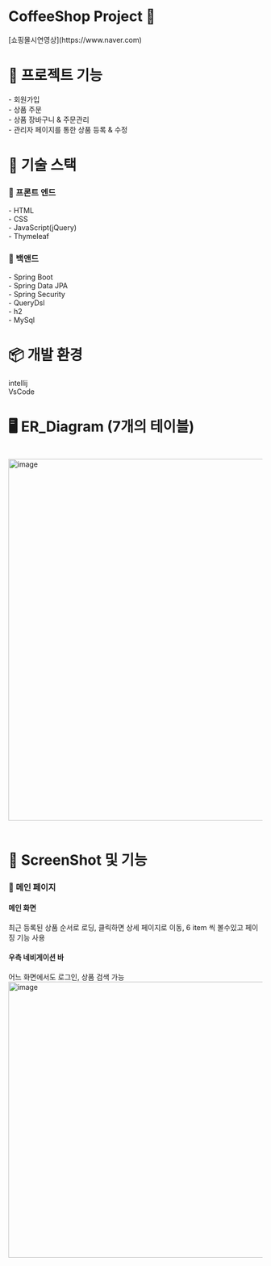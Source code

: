 

<h1> CoffeeShop Project 🚀 </h1>
[쇼핑몰시연영상](https://www.naver.com)
<h1> 📖 프로젝트 기능 </h2>
  - 회원가입<br>
  - 상품 주문<br>   
  - 상품 장바구니 & 주문관리 <br>  
  - 관리자 페이지를 통한 상품 등록 & 수정 
 

  
  <h1> 📕 기술 스택 </h1>
  
  <h3> 📙 프론트 엔드 </h3>
  - HTML<br>
  - CSS<br>
  - JavaScript(jQuery)<br>
  - Thymeleaf
  <h3> 📙 백앤드 </h3>
  - Spring Boot<br>
  - Spring Data JPA<br>
  - Spring Security<br>
  - QueryDsl<br>
  - h2<br>
  - MySql
  
  <h1> 📦 개발 환경 </h1>
  
  intellij<br>
  VsCode

 <h1> 🖥 ER_Diagram (7개의 테이블)</h1>
  <br>
 
 <img width="717" alt="image" src="https://user-images.githubusercontent.com/85103972/136509207-a053163c-f1f9-4ead-9fb1-b526ec5a565a.png">
<br>
 <br>
 
  <h1>📸 ScreenShot 및 기능 </h1>
  <h3> 🔎 메인 페이지   </h3>
  
  <h4>메인 화면</h4>
  최근 등록된 상품 순서로 로딩, 클릭하면 상세 페이지로 이동, 6 item 씩 볼수있고 페이징 기능 사용
  <br>
  <h4>우측 네비게이션 바</h4>
  어느 화면에서도 로그인, 상품 검색 가능 <br>
 
  <img width="547" alt="image" src="https://user-images.githubusercontent.com/85103972/136510239-1adc8265-ea5e-4779-ba2a-f74a004f1a46.png">


  
